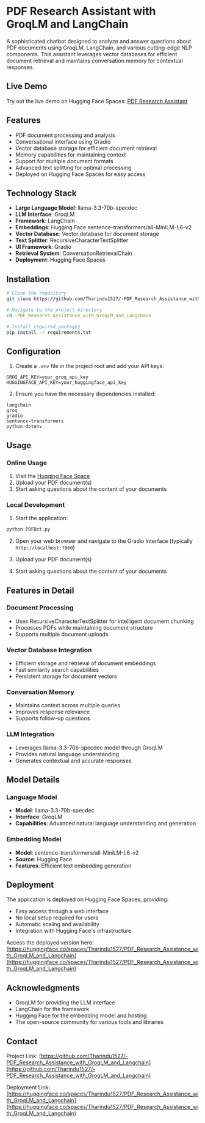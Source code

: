 # PDF Research Assistant with GroqLM and LangChain

A sophisticated chatbot designed to analyze and answer questions about PDF documents using GroqLM, LangChain, and various cutting-edge NLP components. This assistant leverages vector databases for efficient document retrieval and maintains conversation memory for contextual responses.

## Live Demo

Try out the live demo on Hugging Face Spaces:
[PDF Research Assistant](https://huggingface.co/spaces/Tharindu1527/PDF_Research_Assistance_with_GroqLM_and_Langchain)

## Features

- PDF document processing and analysis
- Conversational interface using Gradio
- Vector database storage for efficient document retrieval
- Memory capabilities for maintaining context
- Support for multiple document formats
- Advanced text splitting for optimal processing
- Deployed on Hugging Face Spaces for easy access

## Technology Stack

- **Large Language Model**: llama-3.3-70b-specdec
- **LLM Interface**: GroqLM
- **Framework**: LangChain
- **Embeddings**: Hugging Face sentence-transformers/all-MiniLM-L6-v2
- **Vector Database**: Vector database for document storage
- **Text Splitter**: RecursiveCharacterTextSplitter
- **UI Framework**: Gradio
- **Retrieval System**: ConversationRetrievalChain
- **Deployment**: Hugging Face Spaces

## Installation

```bash
# Clone the repository
git clone https://github.com/Tharindu1527/-PDF_Research_Assistance_with_GroqLM_and_Langchain.git

# Navigate to the project directory
cd -PDF_Research_Assistance_with_GroqLM_and_Langchain

# Install required packages
pip install -r requirements.txt
```

## Configuration

1. Create a `.env` file in the project root and add your API keys:
```
GROQ_API_KEY=your_groq_api_key
HUGGINGFACE_API_KEY=your_huggingface_api_key
```

2. Ensure you have the necessary dependencies installed:
```
langchain
groq
gradio
sentence-transformers
python-dotenv
```

## Usage

### Online Usage
1. Visit the [Hugging Face Space](https://huggingface.co/spaces/Tharindu1527/PDF_Research_Assistance_with_GroqLM_and_Langchain)
2. Upload your PDF document(s)
3. Start asking questions about the content of your documents

### Local Development
1. Start the application:
```bash
python PDFBot.py
```

2. Open your web browser and navigate to the Gradio interface (typically `http://localhost:7860`)

3. Upload your PDF document(s)

4. Start asking questions about the content of your documents

## Features in Detail

### Document Processing
- Uses RecursiveCharacterTextSplitter for intelligent document chunking
- Processes PDFs while maintaining document structure
- Supports multiple document uploads

### Vector Database Integration
- Efficient storage and retrieval of document embeddings
- Fast similarity search capabilities
- Persistent storage for document vectors

### Conversation Memory
- Maintains context across multiple queries
- Improves response relevance
- Supports follow-up questions

### LLM Integration
- Leverages llama-3.3-70b-specdec model through GroqLM
- Provides natural language understanding
- Generates contextual and accurate responses

## Model Details

### Language Model
- **Model**: llama-3.3-70b-specdec
- **Interface**: GroqLM
- **Capabilities**: Advanced natural language understanding and generation

### Embedding Model
- **Model**: sentence-transformers/all-MiniLM-L6-v2
- **Source**: Hugging Face
- **Features**: Efficient text embedding generation

## Deployment

The application is deployed on Hugging Face Spaces, providing:
- Easy access through a web interface
- No local setup required for users
- Automatic scaling and availability
- Integration with Hugging Face's infrastructure

Access the deployed version here: [https://huggingface.co/spaces/Tharindu1527/PDF_Research_Assistance_with_GroqLM_and_Langchain](https://huggingface.co/spaces/Tharindu1527/PDF_Research_Assistance_with_GroqLM_and_Langchain)


## Acknowledgments

- GroqLM for providing the LLM interface
- LangChain for the framework
- Hugging Face for the embedding model and hosting
- The open-source community for various tools and libraries

## Contact

Project Link: [https://github.com/Tharindu1527/-PDF_Research_Assistance_with_GroqLM_and_Langchain](https://github.com/Tharindu1527/-PDF_Research_Assistance_with_GroqLM_and_Langchain)

Deployment Link: [https://huggingface.co/spaces/Tharindu1527/PDF_Research_Assistance_with_GroqLM_and_Langchain](https://huggingface.co/spaces/Tharindu1527/PDF_Research_Assistance_with_GroqLM_and_Langchain)
